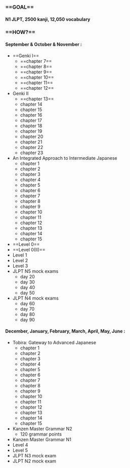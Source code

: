  ### ==GOAL==
#### N1 JLPT, 2500 kanji, 12,050 vocabulary

 ### ==HOW?== 
 #### September & October & November :
- ==Genki I==
	- ==chapter 7==
	- ==chapter 8==
	- ==chapter 9==
	- ==chapter 10==
	- ==chapter 11==
	- ==chapter 12==
- Genki II
	- ==chapter 13==
	- chapter 14
	- chapter 15
	- chapter 16
	- chapter 17
	- chapter 18
	- chapter 19
	- chapter 20
	- chapter 21
	- chapter 22
	- chapter 23
- An Integrated Approach to Intermediate Japanese
	- chapter 1
	- chapter 2
	- chapter 3
	- chapter 4
	- chapter 5
	- chapter 6
	- chapter 7
	- chapter 8
	- chapter 9
	- chapter 10
	- chapter 11
	- chapter 12
	- chapter 13
	- chapter 14
	- chapter 15
- ==Level 0==
- ==Level 0(II)==
- Level 1
- Level 2
- Level 3
- JLPT N5 mock exams
	- day 20
	- day 30
	- day 40
	- day 50
- JLPT N4 mock exams
	- day 60
	- day 70
	- day 80
	- day 90
#### December, January, February, March, April, May, June :
- Tobira: Gateway to Advanced Japanese
	- chapter 1
	- chapter 2
	- chapter 3
	- chapter 4
	- chapter 5
	- chapter 6
	- chapter 7
	- chapter 8
	- chapter 9
	- chapter 10
	- chapter 11
	- chapter 12
	- chapter 13
	- chapter 14
	- chapter 15
- Kanzen Master Grammar N2
	- 120 grammar points
- Kanzen Master Grammar N1
- Level 4
- Level 5
- JLPT N3 mock exam
- JLPT N2 mock exam